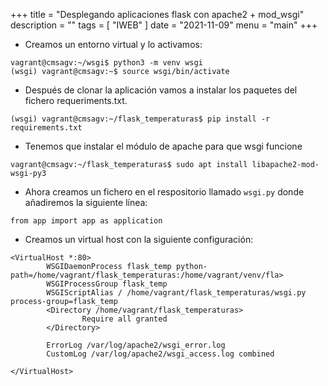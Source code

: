 +++
title = "Desplegando aplicaciones flask con apache2 + mod_wsgi"
description = ""
tags = [
    "IWEB"
]
date = "2021-11-09"
menu = "main"
+++

* Creamos un entorno virtual y lo activamos:

~~~
vagrant@cmsagv:~/wsgi$ python3 -m venv wsgi
(wsgi) vagrant@cmsagv:~$ source wsgi/bin/activate
~~~

* Después de clonar la aplicación vamos a instalar los paquetes del fichero requeriments.txt.

~~~
(wsgi) vagrant@cmsagv:~/flask_temperaturas$ pip install -r requirements.txt
~~~

* Tenemos que instalar el módulo de apache para que wsgi funcione

~~~
vagrant@cmsagv:~/flask_temperaturas$ sudo apt install libapache2-mod-wsgi-py3
~~~

* Ahora creamos un fichero en el respositorio llamado `wsgi.py` donde añadiremos la siguiente línea:

~~~
from app import app as application
~~~

* Creamos un virtual host con la siguiente configuración:

~~~
<VirtualHost *:80>
        WSGIDaemonProcess flask_temp python-path=/home/vagrant/flask_temperaturas:/home/vagrant/venv/fla>
        WSGIProcessGroup flask_temp
        WSGIScriptAlias / /home/vagrant/flask_temperaturas/wsgi.py process-group=flask_temp
        <Directory /home/vagrant/flask_temperaturas>
                Require all granted
        </Directory>

        ErrorLog /var/log/apache2/wsgi_error.log
        CustomLog /var/log/apache2/wsgi_access.log combined

</VirtualHost>
~~~

